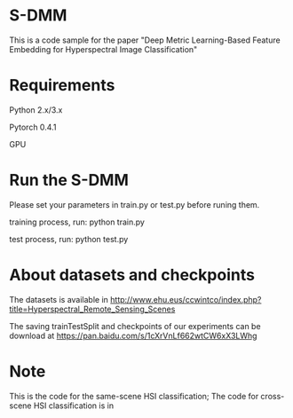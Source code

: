 # S-DMM
This is a code sample for the paper "Deep Metric Learning-Based Feature Embedding for Hyperspectral Image Classification"

# Requirements
Python 2.x/3.x 

Pytorch 0.4.1  

GPU

# Run the S-DMM
Please set your parameters in train.py or test.py before runing them. 

training process, run: python train.py 

test process, run: python test.py

# About datasets and checkpoints
The datasets is available in http://www.ehu.eus/ccwintco/index.php?title=Hyperspectral_Remote_Sensing_Scenes  

The saving trainTestSplit and checkpoints of our experiments can be download at https://pan.baidu.com/s/1cXrVnLf662wtCW6xX3LWhg

# Note
This is the code for the same-scene HSI classification; The code for cross-scene HSI classification is in 
